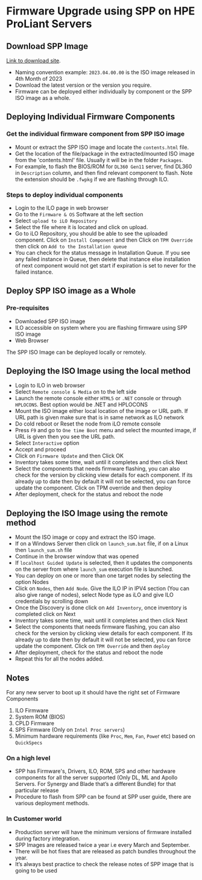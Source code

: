 # Firmware Upgrade using SPP on HPE ProLiant Servers

## Download SPP Image

[Link to download site](https://techlibrary.hpe.com/us/en/enterprise/servers/products/service_pack/spp/index.aspx).


* Naming convention example: `2023.04.00.00` is the ISO image released in 4th Month of 2023
* Download the latest version or the version you require.
* Firmware can be deployed either individually by component or the SPP ISO image as a whole.

## Deploying Individual Firmware Components

### Get the individual firmware component from SPP ISO image

* Mount or extract the SPP ISO image and locate the `contents.html` file.
* Get the location of the file/package in the extracted/mounted ISO image from the 'contents.html' file.  Usually it will be in the folder `Packages`.
* For example, to flash the BIOS/ROM for `DL360 Gen11` server, find DL360 in `Description` column, and then find relevant component to flash. Note the extension should be `.fwpkg` if we are flashing through ILO.

### Steps to deploy individual components

* Login to the ILO page in web browser
* Go to the `Firmware & OS` Software at the left section
* Select `upload to iLO Repository`
* Select the file where it is located and click on upload.
* Go to iLO Repository, you should be able to see the uploaded component. Click on `Install Component` and then Click on `TPM Override` then click on `Add to the Installation queue`
* You can check for the status message in Installation Queue. If you see any failed instance in Queue, then delete that instance else installation of next component would not get start if expiration is set to never for the failed instance.

## Deploy SPP ISO image as a Whole

### Pre-requisites

* Downloaded SPP ISO image
* ILO accessible on system where you are flashing firmware using SPP ISO image
* Web Browser

The SPP ISO Image can be deployed locally or remotely.

## Deploying the ISO Image using the local method

* Login to ILO in web browser
* Select `Remote console & Media` on to the left side
* Launch the remote console either `HTML5` or `.NET` console or through `HPLOCONS`. Best option would be .NET and HPLOCONS
* Mount the ISO image either local location of the image or URL path. If URL path is given make sure that is in same network as ILO network
* Do cold reboot or Reset the node from iLO remote console
* Press `F9` and go to `One time Boot` menu and select the mounted image, if URL is given then you see the URL path.
* Select `Interactive` option
* Accept and proceed
* Click on `Firmware Update` and then Click OK
* Inventory takes some time, wait until it completes and then click Next
* Select the components that needs firmware flashing, you can also check for the version by clicking view details for each component.
If its already up to date then by default it will not be selected, you can force update the component. Click on TPM override and then deploy
* After deployment, check for the status and reboot the node

## Deploying the ISO Image using the remote method

* Mount the ISO image or copy and extract the ISO image.
* If on a Windows Server then click on `launch_sum.bat` file, if on a Linux then `launch_sum.sh` file
* Continue in the browser window that was opened
* If `localhost Guided Update` is selected, then it updates the components on the server from where `launch_sum` execution file is launched.
* You can deploy on one or more than one target nodes by selecting the option Nodes
* Click on `Nodes`, then `Add Node`. Give the ILO IP in IPV4 section (You can also give range of nodes), select Node type as iLO and give ILO credentials by scrolling down
* Once the Discovery is done click on `Add Inventory`, once inventory is completed click on Next
* Inventory takes some time, wait until it completes and then click Next
* Select the components that needs firmware flashing, you can also check for the version by clicking view details for each component. If its already up to date then by default it will not be selected, you can force
  update the component. Click on `TPM Override` and then `deploy`
* After deployment, check for the status and reboot the node
* Repeat this for all the nodes added.

## Notes

For any new server to boot up it should have the right set of Firmware Components

1. ILO Firmware
2. System ROM (BIOS)
3. CPLD Firmware
4. SPS Firmware (Only on `Intel Proc servers`)
5. Minimum hardware requirements (like `Proc`, `Mem`, `Fan`, `Powe`r etc) based on `QuickSpecs`

### On a high level

* SPP has Firmware's, Drivers, ILO, ROM, SPS and other hardware components for all the server supported (Only DL, ML and Apollo Servers. For Synergy and Blade that’s a different Bundle) for that particular release
* Procedure to flash from SPP can be found at SPP user guide, there are various deployment methods.

### In Customer world

* Production server will have the minimum versions of firmware installed during factory integration.
* SPP Images are released twice a year i.e every March and September.
* There will be hot fixes that are released as patch bundles throughout the year.
* It’s always best practice to check the release notes of SPP image that is going to be used
